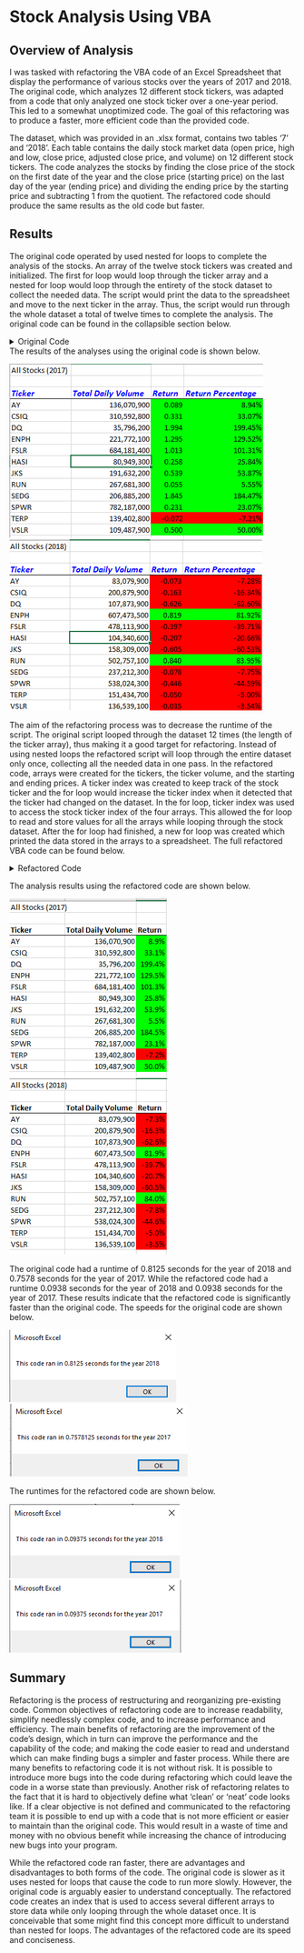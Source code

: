 # Stock Analysis Using VBA 
## Overview of Analysis
I was tasked with refactoring the VBA code of an Excel Spreadsheet that display the performance of various stocks over the years of 2017 and 2018. The original code, which analyzes 12 different stock tickers, was adapted from a code that only analyzed one stock ticker over a one-year period. This led to a somewhat unoptimized code. The goal of this refactoring was to produce a faster, more efficient code than the provided code. 

The dataset, which was provided in an .xlsx format, contains two tables ‘7’ and ‘2018’. Each table contains the daily stock market data (open price, high and low, close price, adjusted close price, and volume) on 12 different stock tickers. The code analyzes the stocks by finding the close price of the stock on the first date of the year and the close price (starting price) on the last day of the year (ending price) and dividing the ending price by the starting price and subtracting 1 from the quotient. The refactored code should produce the same results as the old code but faster. 

## Results
The original code operated by used nested for loops to complete the analysis of the stocks. An array of the twelve stock tickers was created and initialized. The first for loop would loop through the ticker array and a nested for loop would loop through the entirety of the stock dataset to collect the needed data. The script would print the data to the spreadsheet and move to the next ticker in the array. Thus, the script would run through the whole dataset a total of twelve times to complete the analysis. The original code can be found in the collapsible section below.
<details><summary>Original Code</summary>
<p> Here is the original VBA code
  
 ```
  Sub AllStocksAnalysis()
    Dim startTime As Single
    Dim endTime  As Single

    Worksheets("All Stocks Analysis").Activate
    
    'get year for analysis
    yearValue = InputBox("What year would you like to run the analysis on?")
        startTime = Timer
    
    Range("A1").Value = "All Stocks (" + yearValue + ")"
    
    'Create Title and headers
    Cells(3, 1).Value = "Ticker"
    Cells(3, 2).Value = "Total Daily Volume"
    Cells(3, 3).Value = "Return"
    Cells(3, 4).Value = "Return Percentage"
    'initialize array of all tickers
    Dim tickers(11) As String
    
    tickers(0) = "AY"
    tickers(1) = "CSIQ"
    tickers(2) = "DQ"
    tickers(3) = "ENPH"
    tickers(4) = "FSLR"
    tickers(5) = "HASI"
    tickers(6) = "JKS"
    tickers(7) = "RUN"
    tickers(8) = "SEDG"
    tickers(9) = "SPWR"
    tickers(10) = "TERP"
    tickers(11) = "VSLR"
    
    'initialize start and end price
    Dim startingPrice As Double
    Dim endingPrice As Double
    
    'activate worksheet containing data
    Sheets(yearValue).Activate
    
    'find number of rows to loop over
    RowCount = Cells(Rows.Count, "A").End(xlUp).Row
    
    'loop through ticker
    For i = 0 To 11
        ticker = tickers(i)
        totalVolume = 0
        'loop through rows in the data
        Sheets(yearValue).Activate
        For j = 2 To RowCount
            'find total vol for cur ticker
            If Cells(j, 1).Value = ticker Then

                totalVolume = totalVolume + Cells(j, 8).Value
    
            End If
            
            'find start price for cur ticker
            If Cells(j - 1, 1).Value <> ticker And Cells(j, 1).Value = ticker Then
        
                startingPrice = Cells(j, 6).Value
            
            End If
            
            'find end price for cur ticker
            If Cells(j + 1, 1).Value <> ticker And Cells(j, 1) = ticker Then
            
                endingPrice = Cells(j, 6).Value
            
            End If
            
        Next j
        
        'output data for current ticker
        Worksheets("All Stocks Analysis").Activate
    Cells(4 + i, 1).Value = ticker
    Cells(4 + i, 2).Value = totalVolume
    Cells(4 + i, 3).Value = endingPrice / startingPrice - 1
    Cells(4 + i, 4).Value = (Cells(4 + i, 3).Value * 100)
    Next i
    
    'Formatting
    Worksheets("All Stocks Analysis").Activate
    Range("A3:D3").Font.Bold = True
    Range("A3:D3").Borders(xlEdgeBottom).LineStyle = xlContinuous
    Range("A3:D3").Font.FontStyle = "Bold Italic"
    Range("A3:D3").Font.Size = 12
    Range("A3:D3").Font.Color = RGB(0, 0, 255)
    Range("B4:B15").NumberFormat = "#,##0"
    Range("C4:C15").NumberFormat = "0.000"
    Range("D4:D15").NumberFormat = "0.00\%"
    Columns("A:D").AutoFit
    
    dataRowStart = 4
    dataRowEnd = 15
    
  
    For i = dataRowStart To dataRowEnd
        
        If Cells(i, 3) > 0 Then
            
            'Change cell color to green
            Cells(i, 3).Interior.Color = vbGreen
            
        ElseIf Cells(i, 3) < 0 Then
        
            'Change cell color to red
            Cells(i, 3).Interior.Color = vbRed
            
            
        End If
        
    Next i
    
        For i = dataRowStart To dataRowEnd
        
        If Cells(i, 4) > 0 Then
            
            'Change cell color to green
            Cells(i, 4).Interior.Color = vbGreen
            
        ElseIf Cells(i, 4) < 0 Then
        
            'Change cell color to red
            Cells(i, 4).Interior.Color = vbRed
            
            
        End If
        
    Next i
  
        endTime = Timer
    MsgBox "This code ran in " & (endTime - startTime) & " seconds for the year " & (yearValue)

End Sub
```  
  </p>
</details>
The results of the analyses using the original code is shown below.

![Analysis Results for the year 2017 using the old code](https://github.com/dkristek/stock-analysis/blob/main/Resources/2017_StocksOld.png)![Analysis Results for the year 2018 using the old code](https://github.com/dkristek/stock-analysis/blob/main/Resources/2018_StocksOld.png)

The aim of the refactoring process was to decrease the runtime of the script. The original script looped through the dataset 12 times (the length of the ticker array), thus making it a good target for refactoring. Instead of using nested loops the refactored script will loop through the entire dataset only once, collecting all the needed data in one pass. In the refactored code, arrays were created for the tickers, the ticker volume, and the starting and ending prices. A ticker index was created to keep track of the stock ticker and the for loop would increase the ticker index when it detected that the ticker had changed on the dataset. In the for loop, ticker index was used to access the stock ticker index of the four arrays. This allowed the for loop to read and store values for all the arrays while looping through the stock dataset. After the for loop had finished, a new for loop was created which printed the data stored in the arrays to a spreadsheet. The full refactored VBA code can be found below.
<details><summary>Refactored Code</summary>
<p> Here is the full refactored VBA code
  
 ```
  Sub AllStocksAnalysisRefactored()
    Dim startTime As Single
    Dim endTime  As Single

    yearValue = InputBox("What year would you like to run the analysis on?")

    startTime = Timer
    
    'Format the output sheet on All Stocks Analysis worksheet
    Worksheets("All Stocks Analysis").Activate
    
    Range("A1").Value = "All Stocks (" + yearValue + ")"
    
    'Create a header row
    Cells(3, 1).Value = "Ticker"
    Cells(3, 2).Value = "Total Daily Volume"
    Cells(3, 3).Value = "Return"

    'Initialize array of all tickers
    Dim tickers(12) As String
    
    tickers(0) = "AY"
    tickers(1) = "CSIQ"
    tickers(2) = "DQ"
    tickers(3) = "ENPH"
    tickers(4) = "FSLR"
    tickers(5) = "HASI"
    tickers(6) = "JKS"
    tickers(7) = "RUN"
    tickers(8) = "SEDG"
    tickers(9) = "SPWR"
    tickers(10) = "TERP"
    tickers(11) = "VSLR"
    
    'Activate data worksheet
    Worksheets(yearValue).Activate
    
    'Get the number of rows to loop over
    RowCount = Cells(Rows.Count, "A").End(xlUp).Row
    
    'Create a ticker Index
    tickerIndex = 0
    
    'Create three output arrays
    ReDim tickerVolumes(12) As Long
    ReDim tickerStartingPrices(12) As Single
    ReDim tickerEndingPrices(12) As Single
    
    ''For loop to initialize the tickerVolumes to zero.
    For i = 0 To 11
    tickerVolumes(i) = 0

    Next i


  'Loop over all the rows in the spreadsheet.
    For i = 2 To RowCount

        'verify value is correct ticker
        If Cells(i, 1).Value = tickers(tickerIndex) Then
    
            'Increase volume for current ticker
            tickerVolumes(tickerIndex) = tickerVolumes(tickerIndex) + Cells(i, 8).Value
        End If
    
        'Check if the current row is the first row with the selected tickerIndex.
        If Cells(i - 1, 1).Value <> tickers(tickerIndex) And Cells(i, 1).Value = tickers(tickerIndex) Then
    
        'set starting price
        tickerStartingPrices(tickerIndex) = Cells(i, 6).Value
        End If
    
        'Check if the current row is the last row with the selected ticker
        If Cells(i + 1, 1).Value <> tickers(tickerIndex) And Cells(i, 1) = tickers(tickerIndex) Then
            
            'set ending price
            tickerEndingPrices(tickerIndex) = Cells(i, 6).Value
        
            'increase ticker index
            tickerIndex = tickerIndex + 1
          
        End If
        
    Next i


    'Loop through your arrays to output the Ticker, Total Daily Volume, and Return.
    For i = 0 To 11
    
        Worksheets("All Stocks Analysis").Activate
    
        Cells(4 + i, 1).Value = tickers(i)
        Cells(4 + i, 2).Value = tickerVolumes(i)
        Cells(4 + i, 3).Value = tickerEndingPrices(i) / tickerStartingPrices(i) - 1
    
    
    Next i

        'Formatting
        Worksheets("All Stocks Analysis").Activate
        Range("A3:C3").Font.FontStyle = "Bold"
        Range("A3:C3").Borders(xlEdgeBottom).LineStyle = xlContinuous
        Range("B4:B15").NumberFormat = "#,##0"
        Range("C4:C15").NumberFormat = "0.0%"
        Columns("B").AutoFit

        dataRowStart = 4
        dataRowEnd = 15

        'conditional formatting green for + return red for - return
        For i = dataRowStart To dataRowEnd
        
            If Cells(i, 3) > 0 Then
            
                Cells(i, 3).Interior.Color = vbGreen
            
            Else
        
                Cells(i, 3).Interior.Color = vbRed
            
            End If
        
        Next i
 
        endTime = Timer
        MsgBox "This code ran in " & (endTime - startTime) & " seconds for the year " & (yearValue)

    End Sub
``` 
  </p>
</details>

The analysis results using the refactored code are shown below.

![Results for the year 2017 using the refactored code](https://github.com/dkristek/stock-analysis/blob/main/Resources/2017_stocks.png) 
![Results for the year 2018 jusing the refactored code](https://github.com/dkristek/stock-analysis/blob/main/Resources/2018_stock.png)

The original code had a runtime of 0.8125 seconds for the year of 2018 and 0.7578 seconds for the year of 2017. While the refactored code had a runtime 0.0938 seconds for the year of 2018 and 0.0938 seconds for the year of 2017. These results indicate that the refactored code is significantly faster than the original code. The speeds for the original code are shown below. 

![Speed for 2018 using original code](https://github.com/dkristek/stock-analysis/blob/main/Resources/2018_SpeedOld.png)
![Speed for 2017 using the original code](https://github.com/dkristek/stock-analysis/blob/main/Resources/2017_speedOld.png)


The runtimes for the refactored code are shown below.

![Speed for 2018 with refactored code](https://github.com/dkristek/stock-analysis/blob/main/Resources/2018_speed.png)
![Speed for 2017 with refactored code](https://github.com/dkristek/stock-analysis/blob/main/Resources/2017_Speed.png)

## Summary
Refactoring is the process of restructuring and reorganizing pre-existing code. Common objectives of refactoring code are to increase readability, simplify needlessly complex code, and to increase performance and efficiency. The main benefits of refactoring are the improvement of the code’s design, which in turn can improve the performance and the capability of the code; and making the code easier to read and understand which can make finding bugs a simpler and faster process.  While there are many benefits to refactoring code it is not without risk. It is possible to introduce more bugs into the code during refactoring which could leave the code in a worse state than previously. Another risk of refactoring relates to the fact that it is hard to objectively define what ‘clean’ or ‘neat’ code looks like. If a clear objective is not defined and communicated to the refactoring team it is possible to end up with a code that is not more efficient or easier to maintain than the original code. This would result in a waste of time and money with no obvious benefit while increasing the chance of introducing new bugs into your program. 

While the refactored code ran faster, there are advantages and disadvantages to both forms of the code. The original code is slower as it uses nested for loops that cause the code to run more slowly. However, the original code is arguably easier to understand conceptually. The refactored code creates an index that is used to access several different arrays to store data while only looping through the whole dataset once. It is conceivable that some might find this concept more difficult to understand than nested for loops. The advantages of the refactored code are its speed and conciseness.
